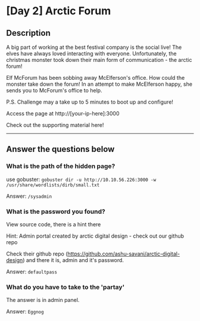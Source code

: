 # [Day 2] Arctic Forum

## Description
A big part of working at the best festival company is the social live! The elves have always loved interacting with everyone. Unfortunately, the christmas monster took down their main form of communication - the arctic forum! 

Elf McForum has been sobbing away McElferson's office. How could the monster take down the forum! In an attempt to make McElferson happy, she sends you to McForum's office to help. 

P.S. Challenge may a take up to 5 minutes to boot up and configure!

Access the page at http://[your-ip-here]:3000

Check out the supporting material here!

----
## Answer the questions below

### What is the path of the hidden page?
use gobuster: `gobuster dir -u http://10.10.56.226:3000 -w /usr/share/wordlists/dirb/small.txt`

Answer: `/sysadmin`

### What is the password you found?
View source code, there is a hint there

Hint:  Admin portal created by arctic digital design - check out our github repo

Check their github repo (https://github.com/ashu-savani/arctic-digital-design) and there it is, admin and it's password.

Answer: `defaultpass`

### What do you have to take to the 'partay'

The answer is in admin panel.

Answer: `Eggnog`
